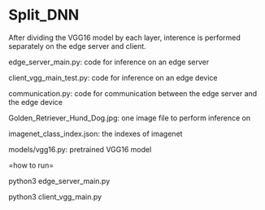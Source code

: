 # Split_DNN

After dividing the VGG16 model by each layer, interence is performed separately on the edge server and client.

edge_server_main.py: code for inference on an edge server

client_vgg_main_test.py: code for inference on an edge device 

communication.py: code for communication between the edge server and the edge device

Golden_Retriever_Hund_Dog.jpg: one image file to perform inference on

imagenet_class_index.json: the indexes of imagenet

models/vgg16.py: pretrained VGG16 model


=how to run=

python3 edge_server_main.py

python3 client_vgg_main.py
